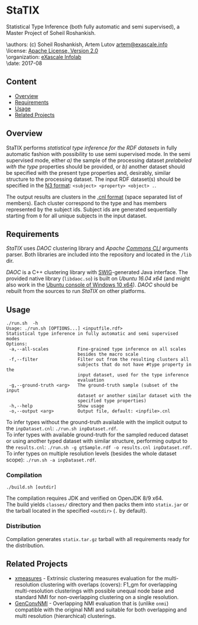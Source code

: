 # StaTIX
Statistical Type Inference (both fully automatic and semi supervised), a Master Project of Soheil Roshankish.

\authors: (c) Soheil Roshankish, Artem Lutov <artem@exascale.info>  
\license:  [Apache License, Version 2.0](https://www.apache.org/licenses/LICENSE-2.0)  
\organization: [eXascale Infolab](http://exascale.info/)  
\date: 2017-08

## Content
- [Overview](#overview)
- [Requirements](#requirements)
- [Usage](#usage)
- [Related Projects](#related-projects)

## Overview

StaTIX performs *statistical type inference for the RDF datasets* in fully automatic fashion with possibility to use semi supervised mode. In the semi supervised mode, either *a)* the sample of the processing dataset *prelabeled with the type* properties should be provided, or *b)* another dataset should be specified with the present type properties and, desirably, similar structure to the processing dataset. The input RDF dataset(s) should be specified in the [N3 format](https://www.w3.org/TeamSubmission/n3/): `<subject> <property> <object> .`.

The output results are clusters in the [.cnl format](https://github.com/eXascaleInfolab/PyCABeM/blob/master/formats/format.cnl) (space separated list of members). Each cluster correspond to the type and has members represented by the subject ids. Subject ids are generated sequentially starting from `0` for all unique subjects in the input dataset.

## Requirements
*StaTIX* uses *DAOC* clustering library and *Apache [Commons CLI](https://commons.apache.org/proper/commons-cli/)* arguments parser. Both libraries are included into the repository and located in the `/lib` dir.

*DAOC* is a C++ clustering library with [SWIG](http://www.swig.org/)-generated Java interface. The provided native library (`libdaoc.so`) is built on *Ubuntu 16.04 x64* (and might also work in the [Ubuntu console of Windows 10 x64](https://www.windowscentral.com/how-install-bash-shell-command-line-windows-10)). *DAOC* should be rebuilt from the sources to run *StaTIX* on other platforms.

## Usage

```
./run.sh  -h
Usage: ./run.sh [OPTIONS...] <inputfile.rdf>
Statistical type inference in fully automatic and semi supervised modes
Options:
 -a,--all-scales           Fine-grained type inference on all scales
                           besides the macro scale
 -f,--filter               Filter out from the resulting clusters all
                           subjects that do not have #type property in the
                           input dataset, used for the type inference
                           evaluation
 -g,--ground-truth <arg>   The ground-truth sample (subset of the input
                           dataset or another similar dataset with the
                           specified type properties)
 -h,--help                 Show usage
 -o,--output <arg>         Output file, default: <inpfile>.cnl
```
To infer types without the ground-truth available with the implicit output to the `inpDataset.cnl`: `./run.sh inpDataset.rdf`.  
To infer types with available ground-truth for the sampled reduced dataset or using another typed dataset with similar structure, performing output to the `results.cnl`: `./run.sh -g gtSample.rdf -o results.cnl inpDataset.rdf`.  
To infer types on multiple resolution levels (besides the whole dataset scope): `./run.sh -a inpDataset.rdf`.  

### Compilation

```
./build.sh [outdir]
```
The compilation requires JDK and verified on OpenJDK 8/9 x64.  
The build yields `classes/` directory and then packs them into `statix.jar` or the tarball located in the specified `<outdir>` (`.` by default).

### Distribution

Compilation generates `statix.tar.gz` tarball with all requirements ready for the distribution.

## Related Projects

- [xmeasures](https://github.com/eXascaleInfolab/xmeasures)  - Extrinsic clustering measures evaluation for the multi-resolution clustering with overlaps (covers): F1_gm for overlapping multi-resolution clusterings with possible unequal node base and standard NMI for non-overlapping clustering on a single resolution.
- [GenConvNMI](https://github.com/eXascaleInfolab/GenConvNMI) - Overlapping NMI evaluation that is (unlike `onmi`) compatible with the original NMI and suitable for both overlapping and multi resolution (hierarchical) clusterings.
